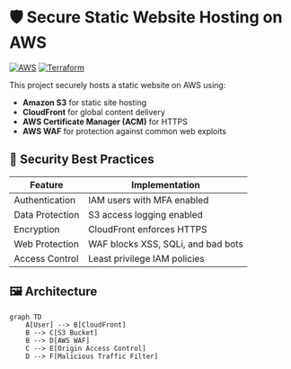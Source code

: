 # 🛡️ Secure Static Website Hosting on AWS

[![AWS](https://img.shields.io/badge/AWS-%23FF9900.svg?style=for-the-badge&logo=amazon-aws&logoColor=white)](https://aws.amazon.com)
[![Terraform](https://img.shields.io/badge/terraform-%235835CC.svg?style=for-the-badge&logo=terraform&logoColor=white)](https://www.terraform.io)

This project securely hosts a static website on AWS using:
- **Amazon S3** for static site hosting
- **CloudFront** for global content delivery
- **AWS Certificate Manager (ACM)** for HTTPS
- **AWS WAF** for protection against common web exploits

## 🔐 Security Best Practices

| Feature | Implementation |
|---------|---------------|
| Authentication | IAM users with MFA enabled |
| Data Protection | S3 access logging enabled |
| Encryption | CloudFront enforces HTTPS |
| Web Protection | WAF blocks XSS, SQLi, and bad bots |
| Access Control | Least privilege IAM policies |

## 🖼️ Architecture

```mermaid
graph TD
    A[User] --> B[CloudFront]
    B --> C[S3 Bucket]
    B --> D[AWS WAF]
    C --> E[Origin Access Control]
    D --> F[Malicious Traffic Filter]
